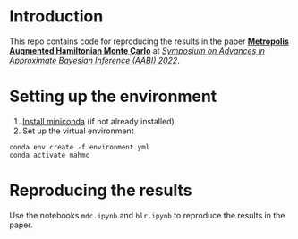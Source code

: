 # Introduction

This repo contains code for reproducing the results in the paper [**Metropolis Augmented Hamiltonian Monte Carlo**](https://arxiv.org/abs/2201.08044) at [*Symposium on Advances in Approximate Bayesian Inference (AABI) 2022*](http://approximateinference.org/).

# Setting up the environment

1. [Install miniconda](https://docs.conda.io/projects/conda/en/latest/user-guide/install/) (if not already installed)
2. Set up the virtual environment
```
conda env create -f environment.yml
conda activate mahmc
```
# Reproducing the results

Use the notebooks `mdc.ipynb` and `blr.ipynb` to reproduce the results in the paper.
